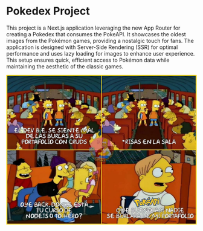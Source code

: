 # Pokedex Project

This project is a Next.js application leveraging the new App Router for creating a Pokedex that consumes the PokeAPI. It showcases the oldest images from the Pokémon games, providing a nostalgic touch for fans. The application is designed with Server-Side Rendering (SSR) for optimal performance and uses lazy loading for images to enhance user experience. This setup ensures quick, efficient access to Pokémon data while maintaining the aesthetic of the classic games.

![meme](/public/meme.jpg)
